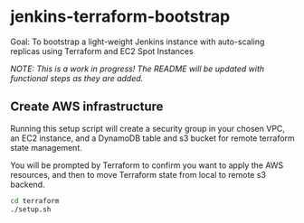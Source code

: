# jenkins-terraform-bootstrap
Goal: To bootstrap a light-weight Jenkins instance with auto-scaling replicas using Terraform and EC2 Spot Instances

*NOTE: This is a work in progress! The README will be updated with functional steps as they are added.*

## Create AWS infrastructure
Running this setup script will create a security group in your chosen VPC, an EC2 instance,
and a DynamoDB table and s3 bucket for remote terraform state management.

You will be prompted by Terraform to confirm you want to apply the AWS resources, and then to move Terraform state from
local to remote s3 backend.
```bash
cd terraform
./setup.sh
```
